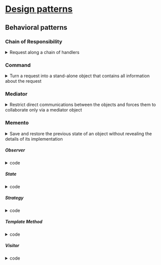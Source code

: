 # [Design patterns](patterns.md)
## Behavioral patterns
###	Chain of Responsibility
<details>
	<summary>Request along a chain of handlers</summary>

![](chain.png)  

```java
interface HeadersChain {
    fun addHeader(inputHeader: String): String
}

class AuthenticationHeader(
    val token: String?,
    var next: HeadersChain? = null
) : HeadersChain {
    override fun addHeader(inputHeader: String): String {
        token ?: throw IllegalStateException("Token should be not null")
        return inputHeader + "Authorization: Bearer $token\n".let { next?.addHeader(it) ?: it }
    } // execute chain by execute next.method()
}

class ContentTypeHeader(
    val contentType: String,
    var next: HeadersChain? = null
) : HeadersChain {
    override fun addHeader(inputHeader: String): String =
        inputHeader + "ContentType: $contentType\n".let { next?.addHeader(it) ?: it }
}

class BodyPayload(
    val body: String,
    var next: HeadersChain? = null
) : HeadersChain {
    override fun addHeader(inputHeader: String): String =
        inputHeader + body.let { next?.addHeader(it) ?: it }
}

class ChainOfResponsibilityTest {

    @Test
    fun `Chain Of Responsibility`() {
        //create chain elements
        val authenticationHeader = AuthenticationHeader("123456")
        val contentTypeHeader = ContentTypeHeader("json")
        val messageBody = BodyPayload("Body:\n{\n\"username\"=\"dbacinski\"\n}")

        //construct chain
        authenticationHeader.next = contentTypeHeader
        contentTypeHeader.next = messageBody

        //execute chain
        val messageWithAuthentication =
            authenticationHeader.addHeader("Headers with Authentication:\n")

        println(messageWithAuthentication)

        val messageWithoutAuth =
            contentTypeHeader.addHeader("Headers:\n")
        println(messageWithoutAuth)

        assertThat(messageWithAuthentication).isEqualTo(
            """
                Headers with Authentication:
                Authorization: Bearer 123456
                ContentType: json
                Body:
                {
                "username"="dbacinski"
                }
            """.trimIndent()
        )

        assertThat(messageWithoutAuth).isEqualTo(
            """
                Headers:
                ContentType: json
                Body:
                {
                "username"="dbacinski"
                }
            """.trimIndent()
        )
    }
}
```

</details>

### Command
<details>
	<summary>Turn a request into a stand-alone object that contains all information about the request</summary>

![](command.png)

```java
interface OrderCommand {
    fun execute()
}

class OrderAddCommand(private val id: Long) : OrderCommand {
    override fun execute() = println("Adding order with id: $id")
}

class OrderPayCommand(private val id: Long) : OrderCommand {
    override fun execute() = println("Paying for order with id: $id")
}

class CommandProcessor {

    private val queue = ArrayList<OrderCommand>()

    fun addToQueue(orderCommand: OrderCommand): CommandProcessor =
        apply {
            queue.add(orderCommand)
        }

    fun processCommands(): CommandProcessor =
        apply {
            queue.forEach { it.execute() }
            queue.clear()
        }
}

class CommandTest {

    @Test
    fun command() {
        CommandProcessor()
            .addToQueue(OrderAddCommand(1L))
            .addToQueue(OrderAddCommand(2L))
            .addToQueue(OrderPayCommand(2L))
            .addToQueue(OrderPayCommand(1L))
            .processCommands()
    }
}
```

</details>

### Mediator
<details>
	<summary>Restrict direct communications between the objects and forces them to collaborate only via a mediator object</summary>

![](mediator.png)

```java
class ChatUser(private val mediator: ChatMediator, private val name: String) {
    fun send(msg: String) {
        println("$name: Sending Message= $msg")
        mediator.sendMessage(msg, this)
    }

    fun receive(msg: String) {
        println("$name: Message received: $msg")
    }
}

class ChatMediator {

    private val users: MutableList<ChatUser> = ArrayList()

    fun sendMessage(msg: String, user: ChatUser) {
        users
            .filter { it != user }
            .forEach {
                it.receive(msg)
            }
    }

    fun addUser(user: ChatUser): ChatMediator =
        apply { users.add(user) }

}

class MediatorTest {

    @Test
    fun Mediator() {
        val mediator = ChatMediator()

        val john = ChatUser(mediator, "John")

        mediator
            .addUser(ChatUser(mediator, "Alice"))
            .addUser(ChatUser(mediator, "Bob"))
            .addUser(john)

        john.send("Hi everyone!")
    }
}
```

</details>

### Memento
<details>
	<summary>Save and restore the previous state of an object without revealing the details of its implementation</summary>

![](memento.png)

</details>

##### Observer
<details>
	<summary>code</summary>		
</details>

##### State
<details>
	<summary>code</summary>		
</details>

##### Strategy
<details>
	<summary>code</summary>		
</details>

##### Template Method
<details>
	<summary>code</summary>		
</details>

##### Visitor
<details>
	<summary>code</summary>		
</details>
